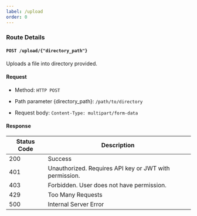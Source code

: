 ```yaml
---
label: /upload
order: 0
---
```


### Route Details

#### ```POST /upload/{"directory_path"}```

Uploads a file into directory provided.

#### Request

- Method: `HTTP POST`

- Path parameter \{directory_path\}: `/path/to/directory`

- Request body: `Content-Type: multipart/form-data`

#### Response

| Status Code | Description                                            |
| ----------- | ------------------------------------------------------ |
| 200         | Success                                                |
| 401         | Unauthorized. Requires API key or JWT with permission. |
| 403         | Forbidden. User does not have permission.              |
| 429         | Too Many Requests                                      |
| 500         | Internal Server Error                                  |